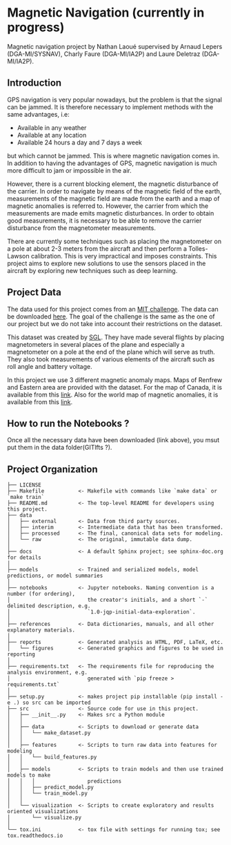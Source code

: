 Magnetic Navigation (currently in progress)
==============================
Magnetic navigation project by Nathan Laoué supervised by Arnaud Lepers (DGA-MI/SYSNAV), Charly Faure (DGA-MI/IA2P) and Laure Deletraz (DGA-MI/IA2P).

Introduction
------------

GPS navigation is very popular nowadays, but the problem is that the signal can be jammed. It is therefore necessary to implement methods with the same advantages, i.e:
- Available in any weather
- Available at any location
- Available 24 hours a day and 7 days a week

but which cannot be jammed. This is where magnetic navigation comes in. In addition to having the advantages of GPS, magnetic navigation is much more difficult to jam or impossible in the air. 

However, there is a current blocking element, the magnetic disturbance of the carrier. In order to navigate by means of the magnetic field of the earth, measurements of the magnetic field are made from the earth and a map of magnetic anomalies is referred to. However, the carrier from which the measurements are made emits magnetic disturbances. In order to obtain good measurements, it is necessary to be able to remove the carrier disturbance from the magnetometer measurements.<br> 

There are currently some techniques such as placing the magnetometer on a pole at about 2-3 meters from the aircraft and then perform a Tolles-Lawson calibration. This is very impractical and imposes constraints. 
This project aims to explore new solutions to use the sensors placed in the aircraft by exploring new techniques such as deep learning.

Project Data
------------
The data used for this project comes from an [MIT challenge](https://magnav.mit.edu/). The data can be downloaded [here](https://zenodo.org/record/6327685#.Ym6QLodBxD8). The goal of the challenge is the same as the one of our project but we do not take into account their restrictions on the dataset.<br>

This dataset was created by [SGL](http://www.sgl.com/). They have made several flights by placing magnetometers in several places of the plane and especially a magnetometer on a pole at the end of the plane which will serve as truth. They also took measurements of various elements of the aircraft such as roll angle and battery voltage.<br>

In this project we use 3 different magnetic anomaly maps. Maps of Renfrew and Eastern area are provided with the dataset. For the map of Canada, it is available from this [link](http://gdr.agg.nrcan.gc.ca/gdrdap/dap/info-eng.php). Also for the world map of magnetic anomalies, it is available from this [link](http://wdmam.org/).

How to run the Notebooks ?
------------
Once all the necessary data have been downloaded (link above), you msut put them in the data folder(GITlfts ?).

Project Organization
------------

    ├── LICENSE
    ├── Makefile           <- Makefile with commands like `make data` or `make train`
    ├── README.md          <- The top-level README for developers using this project.
    ├── data
    │   ├── external       <- Data from third party sources.
    │   ├── interim        <- Intermediate data that has been transformed.
    │   ├── processed      <- The final, canonical data sets for modeling.
    │   └── raw            <- The original, immutable data dump.
    │
    ├── docs               <- A default Sphinx project; see sphinx-doc.org for details
    │
    ├── models             <- Trained and serialized models, model predictions, or model summaries
    │
    ├── notebooks          <- Jupyter notebooks. Naming convention is a number (for ordering),
    │                         the creator's initials, and a short `-` delimited description, e.g.
    │                         `1.0-jqp-initial-data-exploration`.
    │
    ├── references         <- Data dictionaries, manuals, and all other explanatory materials.
    │
    ├── reports            <- Generated analysis as HTML, PDF, LaTeX, etc.
    │   └── figures        <- Generated graphics and figures to be used in reporting
    │
    ├── requirements.txt   <- The requirements file for reproducing the analysis environment, e.g.
    │                         generated with `pip freeze > requirements.txt`
    │
    ├── setup.py           <- makes project pip installable (pip install -e .) so src can be imported
    ├── src                <- Source code for use in this project.
    │   ├── __init__.py    <- Makes src a Python module
    │   │
    │   ├── data           <- Scripts to download or generate data
    │   │   └── make_dataset.py
    │   │
    │   ├── features       <- Scripts to turn raw data into features for modeling
    │   │   └── build_features.py
    │   │
    │   ├── models         <- Scripts to train models and then use trained models to make
    │   │   │                 predictions
    │   │   ├── predict_model.py
    │   │   └── train_model.py
    │   │
    │   └── visualization  <- Scripts to create exploratory and results oriented visualizations
    │       └── visualize.py
    │
    └── tox.ini            <- tox file with settings for running tox; see tox.readthedocs.io
